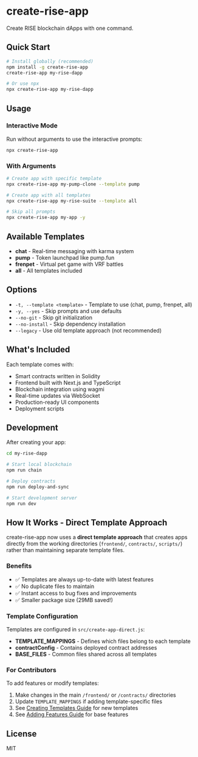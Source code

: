 # create-rise-app

Create RISE blockchain dApps with one command.

## Quick Start

```bash
# Install globally (recommended)
npm install -g create-rise-app
create-rise-app my-rise-dapp

# Or use npx
npx create-rise-app my-rise-dapp
```

## Usage

### Interactive Mode

Run without arguments to use the interactive prompts:

```bash
npx create-rise-app
```

### With Arguments

```bash
# Create app with specific template
npx create-rise-app my-pump-clone --template pump

# Create app with all templates
npx create-rise-app my-rise-suite --template all

# Skip all prompts
npx create-rise-app my-app -y
```

## Available Templates

- **chat** - Real-time messaging with karma system
- **pump** - Token launchpad like pump.fun
- **frenpet** - Virtual pet game with VRF battles
- **all** - All templates included

## Options

- `-t, --template <template>` - Template to use (chat, pump, frenpet, all)
- `-y, --yes` - Skip prompts and use defaults
- `--no-git` - Skip git initialization
- `--no-install` - Skip dependency installation
- `--legacy` - Use old template approach (not recommended)

## What's Included

Each template comes with:

- Smart contracts written in Solidity
- Frontend built with Next.js and TypeScript
- Blockchain integration using wagmi
- Real-time updates via WebSocket
- Production-ready UI components
- Deployment scripts

## Development

After creating your app:

```bash
cd my-rise-dapp

# Start local blockchain
npm run chain

# Deploy contracts
npm run deploy-and-sync

# Start development server
npm run dev
```

## How It Works - Direct Template Approach

create-rise-app now uses a **direct template approach** that creates apps directly from the working directories (`frontend/`, `contracts/`, `scripts/`) rather than maintaining separate template files.

### Benefits
- ✅ Templates are always up-to-date with latest features
- ✅ No duplicate files to maintain
- ✅ Instant access to bug fixes and improvements  
- ✅ Smaller package size (29MB saved!)

### Template Configuration

Templates are configured in `src/create-app-direct.js`:
- **TEMPLATE_MAPPINGS** - Defines which files belong to each template
- **contractConfig** - Contains deployed contract addresses
- **BASE_FILES** - Common files shared across all templates

### For Contributors

To add features or modify templates:
1. Make changes in the main `/frontend/` or `/contracts/` directories
2. Update `TEMPLATE_MAPPINGS` if adding template-specific files
3. See [Creating Templates Guide](../docs/creating-templates.md) for new templates
4. See [Adding Features Guide](../docs/adding-features.md) for base features

## License

MIT